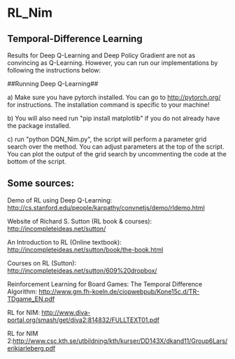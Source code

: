 # RL_Nim

## Temporal-Difference Learning


Results for Deep Q-Learning and Deep Policy Gradient are not as convincing as Q-Learning. However, you can run our implementations by following the instructions below:

##Running Deep Q-Learning##


a) Make sure you have pytorch installed. You can go to http://pytorch.org/ for instructions. The installation command is specific to your machine!

b) You will also need run "pip install matplotlib" if you do not already have the package installed.

c) run "python DQN_Nim.py", the script will perform a parameter grid search over the method.
    You can adjust parameters at the top of the script.
    You can plot the output of the grid search by uncommenting the code at the bottom of the script.

## Some sources:
Demo of RL using Deep Q-Learning: http://cs.stanford.edu/people/karpathy/convnetjs/demo/rldemo.html

Website of Richard S. Sutton (RL book & courses): http://incompleteideas.net/sutton/

An Introduction to RL (Online textbook): http://incompleteideas.net/sutton/book/the-book.html

Courses on RL (Sutton): http://incompleteideas.net/sutton/609%20dropbox/

Reinforcement Learning for Board Games: The Temporal Difference Algorithm: http://www.gm.fh-koeln.de/ciopwebpub/Kone15c.d/TR-TDgame_EN.pdf

RL for NIM: http://www.diva-portal.org/smash/get/diva2:814832/FULLTEXT01.pdf

RL for NIM 2:http://www.csc.kth.se/utbildning/kth/kurser/DD143X/dkand11/Group6Lars/erikjarleberg.pdf
